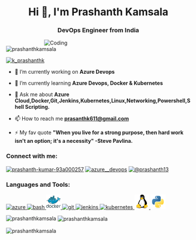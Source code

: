 
<h1 align="center">Hi 👋, I'm Prashanth Kamsala</h1>
<h3 align="center">DevOps Engineer from India</h3>
<img align="right" alt="Coding" width="400" src="https://media.giphy.com/media/xTk9ZZvJbApGt3vy3C/giphy.gif">


<p align="left"> <img src="https://komarev.com/ghpvc/?username=prashanthkamsala&label=Profile%20views&color=0e75b6&style=flat" alt="prashanthkamsala" /> </p>

<p align="left"> <a href="https://twitter.com/k_prashanthk" target="blank"><img src="https://img.shields.io/twitter/follow/k_prashanthk?logo=twitter&style=for-the-badge" alt="k_prashanthk" /></a> </p>

- 🔭 I’m currently working on **Azure Devops**

- 🌱 I’m currently learning **Azure Devops, Docker & Kubernetes**

- 💬 Ask me about **Azure Cloud,Docker,Git,Jenkins,Kubernetes,Linux,Networking,Powershell,Shell Scripting.**

- 📫 How to reach me **prasanthk611@gmail.com**

- ⚡ My fav quote **"When you live for a strong purpose, then hard work isn't an option; it's a necessity"  -Steve Pavlina.**

<h3 align="left">Connect with me:</h3>
<p align="left">
<a href="https://linkedin.com/in/prashanth-kumar-93a000257" target="blank"><img align="center" src="https://raw.githubusercontent.com/rahuldkjain/github-profile-readme-generator/master/src/images/icons/Social/linked-in-alt.svg" alt="prashanth-kumar-93a000257" height="30" width="40" /></a>
<a href="https://instagram.com/azure__devops" target="blank"><img align="center" src="https://raw.githubusercontent.com/rahuldkjain/github-profile-readme-generator/master/src/images/icons/Social/instagram.svg" alt="azure__devops" height="30" width="40" /></a>
<a href="https://hashnode.com/@prashanth13" target="blank"><img align="center" src="https://raw.githubusercontent.com/rahuldkjain/github-profile-readme-generator/master/src/images/icons/Social/hashnode.svg" alt="@prashanth13" height="30" width="40" /></a>
</p>

<h3 align="left">Languages and Tools:</h3>
<p align="left"> <a href="https://azure.microsoft.com/en-in/" target="_blank" rel="noreferrer"> <img src="https://www.vectorlogo.zone/logos/microsoft_azure/microsoft_azure-icon.svg" alt="azure" width="40" height="40"/> </a> <a href="https://www.gnu.org/software/bash/" target="_blank" rel="noreferrer"> <img src="https://www.vectorlogo.zone/logos/gnu_bash/gnu_bash-icon.svg" alt="bash" width="40" height="40"/> </a> <a href="https://www.docker.com/" target="_blank" rel="noreferrer"> <img src="https://raw.githubusercontent.com/devicons/devicon/master/icons/docker/docker-original-wordmark.svg" alt="docker" width="40" height="40"/> </a> <a href="https://git-scm.com/" target="_blank" rel="noreferrer"> <img src="https://www.vectorlogo.zone/logos/git-scm/git-scm-icon.svg" alt="git" width="40" height="40"/> </a> <a href="https://www.jenkins.io" target="_blank" rel="noreferrer"> <img src="https://www.vectorlogo.zone/logos/jenkins/jenkins-icon.svg" alt="jenkins" width="40" height="40"/> </a> <a href="https://kubernetes.io" target="_blank" rel="noreferrer"> <img src="https://www.vectorlogo.zone/logos/kubernetes/kubernetes-icon.svg" alt="kubernetes" width="40" height="40"/> </a> <a href="https://www.linux.org/" target="_blank" rel="noreferrer"> <img src="https://raw.githubusercontent.com/devicons/devicon/master/icons/linux/linux-original.svg" alt="linux" width="40" height="40"/> </a> <a href="https://www.python.org" target="_blank" rel="noreferrer"> <img src="https://raw.githubusercontent.com/devicons/devicon/master/icons/python/python-original.svg" alt="python" width="40" height="40"/> </a> </p>

<p><img align="left" src="https://github-readme-stats.vercel.app/api/top-langs?username=prashanthkamsala&show_icons=true&locale=en&layout=compact" alt="prashanthkamsala" /></p>

<p>&nbsp;<img align="center" src="https://github-readme-stats.vercel.app/api?username=prashanthkamsala&show_icons=true&locale=en" alt="prashanthkamsala" /></p>

<p><img align="center" src="https://github-readme-streak-stats.herokuapp.com/?user=prashanthkamsala&" alt="prashanthkamsala" /></p>

